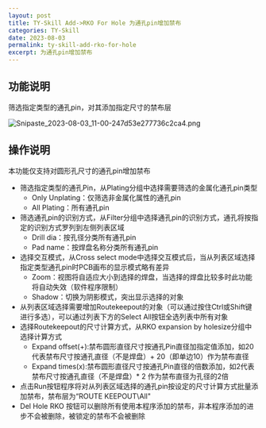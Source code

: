```yaml
---
layout: post
title: TY-Skill Add->RKO For Hole 为通孔pin增加禁布
categories: TY-Skill
date: 2023-08-03
permalink: ty-skill-add-rko-for-hole
excerpt: 为通孔pin增加禁布
---
```


## 功能说明

筛选指定类型的通孔pin，对其添加指定尺寸的禁布层

![Snipaste_2023-08-03_11-00-247d53e277736c2ca4.png](https://a1024.synology.me:222/images/Snipaste_2023-08-03_11-00-247d53e277736c2ca4.png)

## 操作说明

本功能仅支持对圆形孔尺寸的通孔pin增加禁布

* 筛选指定类型的通孔Pin，从Plating分组中选择需要筛选的金属化通孔pin类型
	- Only Unplating：仅筛选非金属化属性的通孔pin
	- All Plating：所有通孔pin
* 筛选通孔pin的识别方式，从Filter分组中选择通孔pin的识别方式，通孔将按指定的识别方式罗列到左侧列表区域
	- Drill dia：按孔径分类所有通孔pin
	- Pad name：按焊盘名称分类所有通孔pin
* 选择交互模式，从Cross select mode中选择交互模式后，当从列表区域选择指定类型通孔pin时PCB画布的显示模式略有差异
	- Zoom：视图将自适应大小到选择的焊盘，当选择的焊盘比较多时此功能将自动失效（软件程序限制）
	- Shadow：切换为阴影模式，突出显示选择的对象
* 从列表区域选择需要增加Routekeepout的对象（可以通过按住Ctrl或Shift键进行多选），可以通过列表下方的Select All按钮全选列表中所有对象
* 选择Routekeepout的尺寸计算方式，从RKO expansion by holesize分组中选择计算方式
	- Expand offset(+):禁布圆形直径尺寸按通孔Pin直径加指定值添加，如20代表禁布尺寸按通孔直径（不是焊盘）+ 20（即单边10）作为禁布直径
	- Expand times(x):禁布圆形直径尺寸按通孔Pin直径的倍数添加，如2代表禁布尺寸按通孔直径（不是焊盘）\* 2 作为禁布直径为孔径的2倍
* 点击Run按钮程序将对从列表区域选择的通孔pin按设定的尺寸计算方式批量添加禁布，禁布层为“ROUTE KEEPOUT\\All"
* Del Hole RKO 按钮可以删除所有使用本程序添加的禁布，非本程序添加的进步不会被删除，被锁定的禁布不会被删除
	

